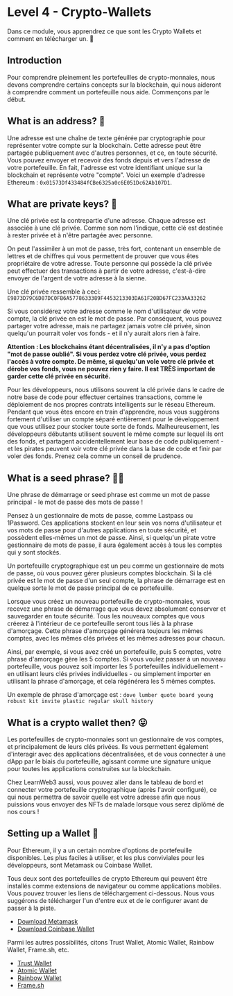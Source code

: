 # Level 4 - Crypto-Wallets

Dans ce module, vous apprendrez ce que sont les Crypto Wallets et comment en télécharger un. 🤔

## Introduction
Pour comprendre pleinement les portefeuilles de crypto-monnaies, nous devons comprendre certains concepts sur la blockchain, qui nous aideront à comprendre comment un portefeuille nous aide. Commençons par le début.

## What is an address? 🤨

Une adresse est une chaîne de texte générée par cryptographie pour représenter votre compte sur la blockchain. Cette adresse peut être partagée publiquement avec d'autres personnes, et ce, en toute sécurité. Vous pouvez envoyer et recevoir des fonds depuis et vers l'adresse de votre portefeuille. En fait, l'adresse est votre identifiant unique sur la blockchain et représente votre "compte". Voici un exemple d'adresse Ethereum : `0x01573Df433484fCBe6325a0c6E051Dc62Ab107D1`.

<Quiz questionId="3088223f-7ba3-4aee-9e75-c4a9dfee84e4" />

<Quiz questionId="12d7b8c0-59c7-4d3d-93f0-6dc7ede80d1d" />

## What are private keys? 🔐

Une clé privée est la contrepartie d'une adresse. Chaque adresse est associée à une clé privée. Comme son nom l'indique, cette clé est destinée à rester privée et à n'être partagée avec personne.

On peut l'assimiler à un mot de passe, très fort, contenant un ensemble de lettres et de chiffres qui vous permettent de prouver que vous êtes propriétaire de votre adresse. Toute personne qui possède la clé privée peut effectuer des transactions à partir de votre adresse, c'est-à-dire envoyer de l'argent de votre adresse à la sienne. 

Une clé privée ressemble à ceci: `E9873D79C6D87DC0FB6A5778633389F4453213303DA61F20BD67FC233AA33262`

Si vous considérez votre adresse comme le nom d'utilisateur de votre compte, la clé privée en est le mot de passe. Par conséquent, vous pouvez partager votre adresse, mais ne partagez jamais votre clé privée, sinon quelqu'un pourrait voler vos fonds - et il n'y aurait alors rien à faire. 

<Quiz questionId="2f0f1c91-7171-4039-bc84-8d6efbb717ff" />

**Attention : Les blockchains étant décentralisées, il n'y a pas d'option "mot de passe oublié". Si vous perdez votre clé privée, vous perdez l'accès à votre compte. De même, si quelqu'un vole votre clé privée et dérobe vos fonds, vous ne pouvez rien y faire. Il est TRÈS important de garder cette clé privée en sécurité.**

Pour les développeurs, nous utilisons souvent la clé privée dans le cadre de notre base de code pour effectuer certaines transactions, comme le déploiement de nos propres contrats intelligents sur le réseau Ethereum. Pendant que vous êtes encore en train d'apprendre, nous vous suggérons fortement d'utiliser un compte séparé entièrement pour le développement que vous utilisez pour stocker toute sorte de fonds. Malheureusement, les développeurs débutants utilisent souvent le même compte sur lequel ils ont des fonds, et partagent accidentellement leur base de code publiquement - et les pirates peuvent voir votre clé privée dans la base de code et finir par voler des fonds. Prenez cela comme un conseil de prudence.

<Quiz questionId="1d8fff7f-57ac-4555-ac2b-94c95c76f70d" />

## What is a seed phrase? 👮‍♀️

Une phrase de démarrage or seed phrase est comme un mot de passe principal - le mot de passe des mots de passe !

Pensez à un gestionnaire de mots de passe, comme Lastpass ou 1Password. Ces applications stockent en leur sein vos noms d'utilisateur et vos mots de passe pour d'autres applications en toute sécurité, et possèdent elles-mêmes un mot de passe. Ainsi, si quelqu'un pirate votre gestionnaire de mots de passe, il aura également accès à tous les comptes qui y sont stockés.

Un portefeuille cryptographique est un peu comme un gestionnaire de mots de passe, où vous pouvez gérer plusieurs comptes blockchain. Si la clé privée est le mot de passe d'un seul compte, la phrase de démarrage est en quelque sorte le mot de passe principal de ce portefeuille.

<Quiz questionId="530db4f0-937f-409f-ba7c-9456b0174151" />

Lorsque vous créez un nouveau portefeuille de crypto-monnaies, vous recevez une phrase de démarrage que vous devez absolument conserver et sauvegarder en toute sécurité. Tous les nouveaux comptes que vous créerez à l'intérieur de ce portefeuille seront tous liés à la phrase d'amorçage. Cette phrase d'amorçage générera toujours les mêmes comptes, avec les mêmes clés privées et les mêmes adresses pour chacun.

Ainsi, par exemple, si vous avez créé un portefeuille, puis 5 comptes, votre phrase d'amorçage gère les 5 comptes. Si vous voulez passer à un nouveau portefeuille, vous pouvez soit importer les 5 portefeuilles individuellement - en utilisant leurs clés privées individuelles - ou simplement importer en utilisant la phrase d'amorçage, et cela régénérera les 5 mêmes comptes.

Un exemple de phrase d'amorçage est : `dove lumber quote board young robust kit invite plastic regular skull history`

<Quiz questionId="d4eae61d-fcf7-4447-9dcd-0bd737a687ce" />

## What is a crypto wallet then? 😛

Les portefeuilles de crypto-monnaies sont un gestionnaire de vos comptes, et principalement de leurs clés privées. Ils vous permettent également d'interagir avec des applications décentralisées, et de vous connecter à une dApp par le biais du portefeuille, agissant comme une signature unique pour toutes les applications construites sur la blockchain. 

Chez LearnWeb3 aussi, vous pouvez aller dans le tableau de bord et connecter votre portefeuille cryptographique (après l'avoir configuré), ce qui nous permettra de savoir quelle est votre adresse afin que nous puissions vous envoyer des NFTs de malade lorsque vous serez diplômé de nos cours !

<Quiz questionId="6566fc7a-661a-4a6e-b426-d2f851f697f9" />

## Setting up a Wallet 🎉

Pour Ethereum, il y a un certain nombre d'options de portefeuille disponibles. Les plus faciles à utiliser, et les plus conviviales pour les développeurs, sont Metamask ou Coinbase Wallet. 

Tous deux sont des portefeuilles de crypto Ethereum qui peuvent être installés comme extensions de navigateur ou comme applications mobiles. Vous pouvez trouver les liens de téléchargement ci-dessous. Nous vous suggérons de télécharger l'un d'entre eux et de le configurer avant de passer à la piste.

- [Download Metamask](https://metamask.io/download.html)
- [Download Coinbase Wallet](https://www.coinbase.com/wallet)

<Quiz questionId="96c7e46e-5d73-420c-b9da-088f4ad2b29a" />

Parmi les autres possibilités, citons Trust Wallet, Atomic Wallet, Rainbow Wallet, Frame.sh, etc.
- [Trust Wallet](https://trustwallet.com/)
- [Atomic Wallet](https://atomicwallet.io/)
- [Rainbow Wallet](https://rainbow.me/)
- [Frame.sh](https://frame.sh/)

<Quiz questionId="0941bbfc-0bbc-4897-ae15-0a4a87c71b16" />

<SubmitQuiz />
